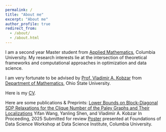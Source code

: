 ```yaml
---
permalink: /
title: "About me"
excerpt: "About me"
author_profile: true
redirect_from: 
  - /about/
  - /about.html
---
```


I am a second year Master student from [Applied Mathematics](https://www.apam.columbia.edu/programs/applied-mathematics), Columbia University. My research interests lie at the intersection of theoretical frameworks and computational approaches in optimization and data science.

I am very fortunate to be advised by [Prof. Vladimir A. Kobzar](https://math.osu.edu/people/kobzar.1) from [Department of Mathematics](https://math.osu.edu/), Ohio State University. 

Here is my [CV](../assets/CV.pdf).

Here are some publications & Preprints:
[Lower Bounds on Block-Diagonal SDP Relaxations for the Clique Number of the Paley Graphs and Their Localizations](../assets/paley_paper.pdf)
Yifan Wang, Yanling Shen, and Vladimir A. Kobzar
In Proceeding, 2025
Submitted for review
[Poster](../assets/Paley_poster.pdf) presented at Foundations of Data Science Workshop at Data Science Institute, Columbia University.
  
